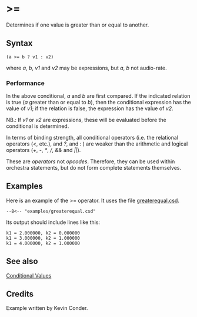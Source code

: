 <!--
id:greaterequal
category:Instrument Control:Conditional Values
-->
# &gt;=
Determines if one value is greater than or equal to another.

## Syntax
``` csound-orc
(a >= b ? v1 : v2)
```

where _a_, _b_, _v1_ and _v2_ may be expressions, but _a_, _b_ not audio-rate.

### Performance

In the above conditional, _a_ and _b_ are first compared. If the indicated relation is true (_a_ greater than or equal to _b_), then the conditional expression has the value of _v1_; if the relation is false, the expression has the value of _v2_.

NB.: If _v1_ or _v2_ are expressions, these will be evaluated before the conditional is determined.

In terms of binding strength, all conditional operators (i.e. the relational operators (_&lt;_, etc.), and _?_, and _:_ ) are weaker than the arithmetic and logical operators (_+_, _-_, _*_, _/_, _&amp;&amp;_ and _||_).

These are _operators_ not _opcodes_. Therefore, they can be used within orchestra statements, but do not form complete statements themselves.

## Examples

Here is an example of the &gt;= operator. It uses the file [greaterequal.csd](../../examples/greaterequal.csd).

``` csound-csd title="Example of the &gt;= operator." linenums="1"
--8<-- "examples/greaterequal.csd"
```

Its output should include lines like this:

```
k1 = 2.000000, k2 = 0.000000
k1 = 3.000000, k2 = 1.000000
k1 = 4.000000, k2 = 1.000000
```

## See also

[Conditional Values](../../control/conditional)

## Credits

Example written by Kevin Conder.
